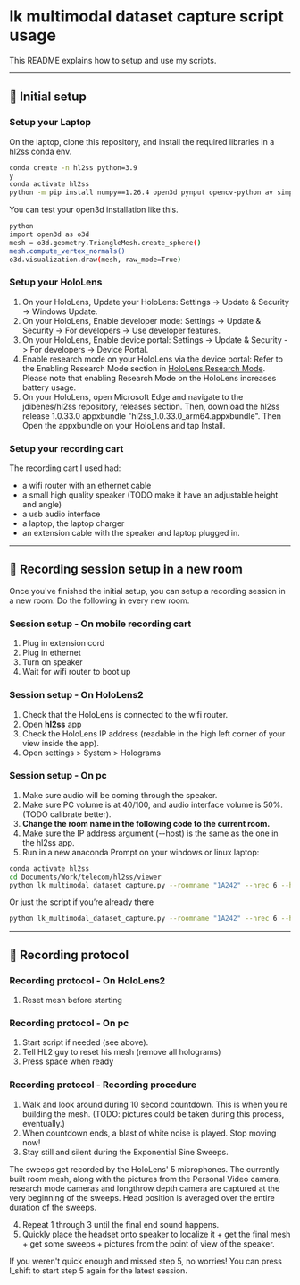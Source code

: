 # lk multimodal dataset capture script usage

This README explains how to setup and use my scripts.

---

## 🚧 Initial setup

### Setup your Laptop

On the laptop, clone this repository, and install the required libraries in a hl2ss conda env.

```bash
conda create -n hl2ss python=3.9
y
conda activate hl2ss
python -m pip install numpy==1.26.4 open3d pynput opencv-python av simpleaudio soundfile
```

You can test your open3d installation like this.

```bash
python
import open3d as o3d
mesh = o3d.geometry.TriangleMesh.create_sphere()
mesh.compute_vertex_normals()
o3d.visualization.draw(mesh, raw_mode=True)
```

### Setup your HoloLens

1. On your HoloLens, Update your HoloLens: Settings -> Update & Security -> Windows Update.
2. On your HoloLens, Enable developer mode: Settings -> Update & Security -> For developers -> Use developer features.
3. On your HoloLens, Enable device portal: Settings -> Update & Security -> For developers -> Device Portal.
4. Enable research mode on your HoloLens via the device portal: Refer to the Enabling Research Mode section in [HoloLens Research Mode](https://docs.microsoft.com/en-us/windows/mixed-reality/develop/advanced-concepts/research-mode). Please note that enabling Research Mode on the HoloLens increases battery usage.
5. On your HoloLens, open Microsoft Edge and navigate to the jdibenes/hl2ss repository, releases section. Then, download the hl2ss release 1.0.33.0 appxbundle "hl2ss_1.0.33.0_arm64.appxbundle". Then Open the appxbundle on your HoloLens and tap Install.

### Setup your recording cart

The recording cart I used had:

- a wifi router with an ethernet cable
- a small high quality speaker (TODO make it have an adjustable height and angle)
- a usb audio interface
- a laptop, the laptop charger
- an extension cable with the speaker and laptop plugged in.

---

## 📐 Recording session setup in a new room

Once you've finished the initial setup, you can setup a recording session in a new room.
Do the following in every new room.

### Session setup - On mobile recording cart

1. Plug in extension cord
2. Plug in ethernet
3. Turn on speaker
4. Wait for wifi router to boot up

### Session setup - On HoloLens2

1. Check that the HoloLens is connected to the wifi router.
2. Open **hl2ss** app
3. Check the HoloLens IP address (readable in the high left corner of your view inside the app).
4. Open settings > System > Holograms

### Session setup - On pc

1. Make sure audio will be coming through the speaker.
2. Make sure PC volume is at 40/100, and audio interface volume is 50%. (TODO calibrate better).
3. **Change the room name in the following code to the current room.**
4. Make sure the IP address argument (--host) is the same as the one in the hl2ss app.
5. Run in a new anaconda Prompt on your windows or linux laptop:

```bash
conda activate hl2ss
cd Documents/Work/telecom/hl2ss/viewer
python lk_multimodal_dataset_capture.py --roomname "1A242" --nrec 6 --host 192.168.50.61
```

Or just the script if you’re already there

```bash
python lk_multimodal_dataset_capture.py --roomname "1A242" --nrec 6 --host 192.168.50.61
```

---

## 🎦 Recording protocol

### Recording protocol - On HoloLens2

1. Reset mesh before starting

### Recording protocol - On pc

1. Start script if needed (see above).
2. Tell HL2 guy to reset his mesh (remove all holograms)
3. Press space when ready

### Recording protocol - Recording procedure

1. Walk and look around during 10 second countdown. This is when you're building the mesh. (TODO: pictures could be taken during this process, eventually.)
2. When countdown ends, a blast of white noise is played. Stop moving now!
3. Stay still and silent during the Exponential Sine Sweeps.

The sweeps get recorded by the HoloLens' 5 microphones. The currently built room mesh, along with the pictures from the Personal Video camera, research mode cameras and longthrow depth camera are captured at the very beginning of the sweeps. Head position is averaged over the entire duration of the sweeps.

4. Repeat 1 through 3 until the final end sound happens.
5. Quickly place the headset onto speaker to localize it + get the final mesh + get some sweeps + pictures from the point of view of the speaker.

If you weren't quick enough and missed step 5, no worries! You can press l_shift to start step 5 again for the latest session.
